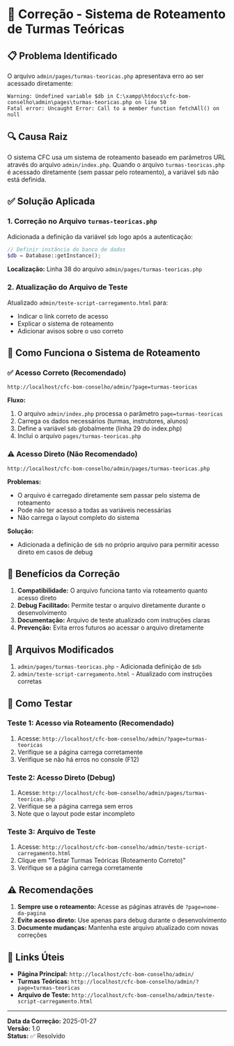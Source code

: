 # 🔧 Correção - Sistema de Roteamento de Turmas Teóricas

## 📋 Problema Identificado

O arquivo `admin/pages/turmas-teoricas.php` apresentava erro ao ser acessado diretamente:

```
Warning: Undefined variable $db in C:\xampp\htdocs\cfc-bom-conselho\admin\pages\turmas-teoricas.php on line 50
Fatal error: Uncaught Error: Call to a member function fetchAll() on null
```

## 🔍 Causa Raiz

O sistema CFC usa um sistema de roteamento baseado em parâmetros URL através do arquivo `admin/index.php`. Quando o arquivo `turmas-teoricas.php` é acessado diretamente (sem passar pelo roteamento), a variável `$db` não está definida.

## ✅ Solução Aplicada

### 1. Correção no Arquivo `turmas-teoricas.php`

Adicionada a definição da variável `$db` logo após a autenticação:

```php
// Definir instância do banco de dados
$db = Database::getInstance();
```

**Localização:** Linha 38 do arquivo `admin/pages/turmas-teoricas.php`

### 2. Atualização do Arquivo de Teste

Atualizado `admin/teste-script-carregamento.html` para:
- Indicar o link correto de acesso
- Explicar o sistema de roteamento
- Adicionar avisos sobre o uso correto

## 📖 Como Funciona o Sistema de Roteamento

### ✅ Acesso Correto (Recomendado)

```
http://localhost/cfc-bom-conselho/admin/?page=turmas-teoricas
```

**Fluxo:**
1. O arquivo `admin/index.php` processa o parâmetro `page=turmas-teoricas`
2. Carrega os dados necessários (turmas, instrutores, alunos)
3. Define a variável `$db` globalmente (linha 29 do index.php)
4. Inclui o arquivo `pages/turmas-teoricas.php`

### ⚠️ Acesso Direto (Não Recomendado)

```
http://localhost/cfc-bom-conselho/admin/pages/turmas-teoricas.php
```

**Problemas:**
- O arquivo é carregado diretamente sem passar pelo sistema de roteamento
- Pode não ter acesso a todas as variáveis necessárias
- Não carrega o layout completo do sistema

**Solução:**
- Adicionada a definição de `$db` no próprio arquivo para permitir acesso direto em casos de debug

## 🎯 Benefícios da Correção

1. **Compatibilidade:** O arquivo funciona tanto via roteamento quanto acesso direto
2. **Debug Facilitado:** Permite testar o arquivo diretamente durante o desenvolvimento
3. **Documentação:** Arquivo de teste atualizado com instruções claras
4. **Prevenção:** Evita erros futuros ao acessar o arquivo diretamente

## 📝 Arquivos Modificados

1. `admin/pages/turmas-teoricas.php` - Adicionada definição de `$db`
2. `admin/teste-script-carregamento.html` - Atualizado com instruções corretas

## 🧪 Como Testar

### Teste 1: Acesso via Roteamento (Recomendado)
1. Acesse: `http://localhost/cfc-bom-conselho/admin/?page=turmas-teoricas`
2. Verifique se a página carrega corretamente
3. Verifique se não há erros no console (F12)

### Teste 2: Acesso Direto (Debug)
1. Acesse: `http://localhost/cfc-bom-conselho/admin/pages/turmas-teoricas.php`
2. Verifique se a página carrega sem erros
3. Note que o layout pode estar incompleto

### Teste 3: Arquivo de Teste
1. Acesse: `http://localhost/cfc-bom-conselho/admin/teste-script-carregamento.html`
2. Clique em "Testar Turmas Teóricas (Roteamento Correto)"
3. Verifique se a página carrega corretamente

## ⚠️ Recomendações

1. **Sempre use o roteamento:** Acesse as páginas através de `?page=nome-da-pagina`
2. **Evite acesso direto:** Use apenas para debug durante o desenvolvimento
3. **Documente mudanças:** Mantenha este arquivo atualizado com novas correções

## 🔗 Links Úteis

- **Página Principal:** `http://localhost/cfc-bom-conselho/admin/`
- **Turmas Teóricas:** `http://localhost/cfc-bom-conselho/admin/?page=turmas-teoricas`
- **Arquivo de Teste:** `http://localhost/cfc-bom-conselho/admin/teste-script-carregamento.html`

---

**Data da Correção:** 2025-01-27  
**Versão:** 1.0  
**Status:** ✅ Resolvido


